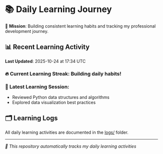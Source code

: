 # 📚 Daily Learning Journey

🎯 **Mission**: Building consistent learning habits and tracking my professional development journey.

## 📊 Recent Learning Activity

**Last Updated**: 2025-10-24 at 17:34 UTC

### 🔥 Current Learning Streak: Building daily habits!

### 📝 Latest Learning Session:
- Reviewed Python data structures and algorithms
- Explored data visualization best practices

## 🗂️ Learning Logs

All daily learning activities are documented in the [logs/](./logs/) folder.

---
*🤖 This repository automatically tracks my daily learning activities*
